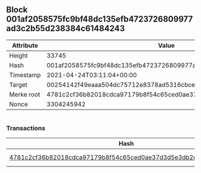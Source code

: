 ## Block 001af2058575fc9bf48dc135efb4723726809977ad3c2b55d238384c61484243

Attribute | Value
--- | ---
Height | 33745
Hash | 001af2058575fc9bf48dc135efb4723726809977ad3c2b55d238384c61484243
Timestamp | 2021-04-24T03:11:04+00:00
Target | 00254142f49eaaa504dc75712e8378ad5316cbcead634704b3734b6271167cc4
Merke root | 4781c2cf36b82018cdca97179b8f54c65ced0ae37d3d5e3db2c8acbc7f59759a
Nonce | 3304245942

```

```

### Transactions

Hash | Amount
--- | ---
[4781c2cf36b82018cdca97179b8f54c65ced0ae37d3d5e3db2c8acbc7f59759a](4781c2cf36b82018cdca97179b8f54c65ced0ae37d3d5e3db2c8acbc7f59759a.md) | 10.00000000 SKEPTI 
